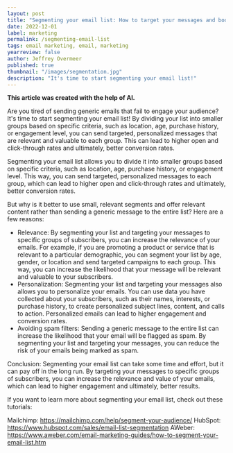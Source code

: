 ```yaml
---
layout: post
title: "Segmenting your email list: How to target your messages and boost engagement"
date: 2022-12-01
label: marketing
permalink: /segmenting-email-list
tags: email marketing, email, marketing
yearreview: false
author: Jeffrey Overmeer
published: true
thumbnail: "/images/segmentation.jpg"
description: "It's time to start segmenting your email list!"
---
```


<b>This article was created with the help of AI.</b>

Are you tired of sending generic emails that fail to engage your audience? It's time to start segmenting your email list! By dividing your list into smaller groups based on specific criteria, such as location, age, purchase history, or engagement level, you can send targeted, personalized messages that are relevant and valuable to each group. This can lead to higher open and click-through rates and ultimately, better conversion rates.

Segmenting your email list allows you to divide it into smaller groups based on specific criteria, such as location, age, purchase history, or engagement level. This way, you can send targeted, personalized messages to each group, which can lead to higher open and click-through rates and ultimately, better conversion rates.

But why is it better to use small, relevant segments and offer relevant content rather than sending a generic message to the entire list? Here are a few reasons:

- Relevance: By segmenting your list and targeting your messages to specific groups of subscribers, you can increase the relevance of your emails. For example, if you are promoting a product or service that is relevant to a particular demographic, you can segment your list by age, gender, or location and send targeted campaigns to each group. This way, you can increase the likelihood that your message will be relevant and valuable to your subscribers.
- Personalization: Segmenting your list and targeting your messages also allows you to personalize your emails. You can use data you have collected about your subscribers, such as their names, interests, or purchase history, to create personalized subject lines, content, and calls to action. Personalized emails can lead to higher engagement and conversion rates.
- Avoiding spam filters: Sending a generic message to the entire list can increase the likelihood that your email will be flagged as spam. By segmenting your list and targeting your messages, you can reduce the risk of your emails being marked as spam.

Conclusion:
Segmenting your email list can take some time and effort, but it can pay off in the long run. By targeting your messages to specific groups of subscribers, you can increase the relevance and value of your emails, which can lead to higher engagement and ultimately, better results.

If you want to learn more about segmenting your email list, check out these tutorials:

Mailchimp: <a href="https://mailchimp.com/help/segment-your-audience/">https://mailchimp.com/help/segment-your-audience/</a>
HubSpot: <a href="https://www.hubspot.com/sales/email-list-segmentation"></a>https://www.hubspot.com/sales/email-list-segmentation
AWeber: <a href="https://www.aweber.com/email-marketing-guides/how-to-segment-your-email-list.htm">https://www.aweber.com/email-marketing-guides/how-to-segment-your-email-list.htm</a>
